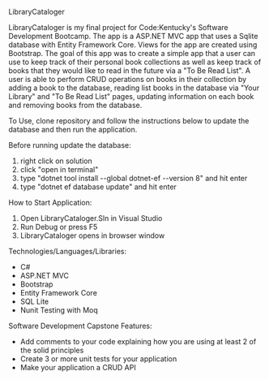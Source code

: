 LibraryCataloger 

LibraryCataloger is my final project for Code:Kentucky's Software Development Bootcamp. The app is a ASP.NET MVC app that uses a Sqlite database with Entity Framework Core. Views for the app are created using Bootstrap. The goal of this app was to create a simple app that a user can use to keep track of their personal book collections as well as keep track of books that they would like to read in the future via a "To Be Read List". A user is able to perform CRUD operations on books in their collection by adding a book to the database, reading list books in the database via "Your Library" and "To Be Read List" pages, updating information on each book and removing books from the database.

To Use, clone repository and follow the instructions below to update the database and then run the application.

Before running update the database:
1. right click on solution
2. click "open in terminal"
3. type "dotnet tool install --global dotnet-ef --version 8" and hit enter
4. type "dotnet ef database update" and hit enter

How to Start Application:
1. Open LibraryCataloger.Sln in Visual Studio
2. Run Debug or press F5
3. LibraryCataloger opens in browser window

Technologies/Languages/Libraries:
- C#
- ASP.NET MVC
- Bootstrap
- Entity Framework Core
- SQL Lite
- Nunit Testing with Moq


Software Development Capstone Features:
- Add comments to your code explaining how you are using at least 2 of the solid principles
- Create 3 or more unit tests for your application
- Make your application a CRUD API
